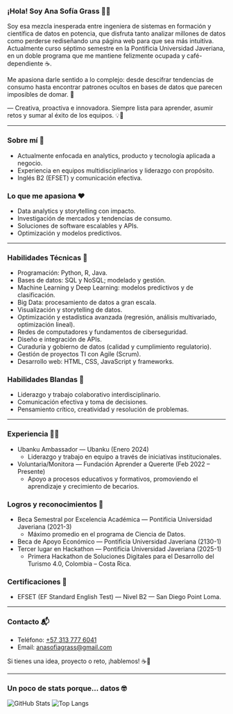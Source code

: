 ### ¡Hola! Soy Ana Sofía Grass 👋✨

Soy esa mezcla inesperada entre ingeniera de sistemas en formación y científica de datos en potencia, que disfruta tanto analizar millones de datos como perderse rediseñando una página web para que sea más intuitiva.
Actualmente curso séptimo semestre en la Pontificia Universidad Javeriana, en un doble programa que me mantiene felizmente ocupada y café-dependiente ☕.

Me apasiona darle sentido a lo complejo: desde descifrar tendencias de consumo hasta encontrar patrones ocultos en bases de datos que parecen imposibles de domar. 🚀

— Creativa, proactiva e innovadora. Siempre lista para aprender, asumir retos y sumar al éxito de los equipos. 💡🤝

---

### Sobre mí 🧠
- Actualmente enfocada en analytics, producto y tecnología aplicada a negocio.
- Experiencia en equipos multidisciplinarios y liderazgo con propósito.
- Inglés B2 (EFSET) y comunicación efectiva.

### Lo que me apasiona ❤️
- Data analytics y storytelling con impacto.
- Investigación de mercados y tendencias de consumo.
- Soluciones de software escalables y APIs.
- Optimización y modelos predictivos.

---

### Habilidades Técnicas 🔧
- Programación: Python, R, Java.
- Bases de datos: SQL y NoSQL; modelado y gestión.
- Machine Learning y Deep Learning: modelos predictivos y de clasificación.
- Big Data: procesamiento de datos a gran escala.
- Visualización y storytelling de datos.
- Optimización y estadística avanzada (regresión, análisis multivariado, optimización lineal).
- Redes de computadores y fundamentos de ciberseguridad.
- Diseño e integración de APIs.
- Curaduría y gobierno de datos (calidad y cumplimiento regulatorio).
- Gestión de proyectos TI con Agile (Scrum).
- Desarrollo web: HTML, CSS, JavaScript y frameworks.

### Habilidades Blandas 🌱
- Liderazgo y trabajo colaborativo interdisciplinario.
- Comunicación efectiva y toma de decisiones.
- Pensamiento crítico, creatividad y resolución de problemas.

---

### Experiencia 👩‍💼
- Ubanku Ambassador — Ubanku (Enero 2024)
  - Liderazgo y trabajo en equipo a través de iniciativas institucionales.
- Voluntaria/Monitora — Fundación Aprender a Quererte (Feb 2022 – Presente)
  - Apoyo a procesos educativos y formativos, promoviendo el aprendizaje y crecimiento de becarios.

### Logros y reconocimientos 🏅
- Beca Semestral por Excelencia Académica — Pontificia Universidad Javeriana (2021-3)
  - Máximo promedio en el programa de Ciencia de Datos.
- Beca de Apoyo Económico — Pontificia Universidad Javeriana (2130-1)
- Tercer lugar en Hackathon — Pontificia Universidad Javeriana (2025-1)
  - Primera Hackathon de Soluciones Digitales para el Desarrollo del Turismo 4.0, Colombia – Costa Rica.

### Certificaciones 📜
- EFSET (EF Standard English Test) — Nivel B2 — San Diego Point Loma.

---

### Contacto 📬
- Teléfono: [+57 313 777 6041](tel:+573137776041)
- Email: [anasofiagrass@gmail.com](mailto:anasofiagrass@gmail.com)

Si tienes una idea, proyecto o reto, ¡hablemos! ☕💬

---

### Un poco de stats porque… datos 🤓

![GitHub Stats](https://github-readme-stats.vercel.app/api?username=as-grass&show_icons=true&theme=radical)
![Top Langs](https://github-readme-stats.vercel.app/api/top-langs/?username=as-grass&layout=compact&theme=radical)


